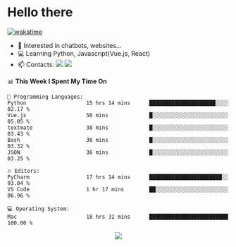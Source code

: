 # Hello there

[![wakatime](https://wakatime.com/badge/user/018bd4cf-9224-4729-b4f3-31fc6a93ca34.svg)](https://wakatime.com/@flamescoder)

- 👀 Interested in chatbots, websites...
- 💻 Learning Python, Javascript(Vue.js, React)
- 📫 Contacts: <a href="https://t.me/FlameCoder0_0" target="_blank"><img src="https://img.shields.io/badge/telegram-0088cc?logo=telegram&logoColor=white"/></a> <a href="https://discord.gg/3wt8QRndjm" target="_blank"><img src="https://img.shields.io/badge/discord-5865F2?logo=discord&logoColor=white"/></a>

<!--START_SECTION:waka-->
📊 **This Week I Spent My Time On** 

```text
💬 Programming Languages: 
Python                   15 hrs 14 mins      █████████████████████░░░░   82.17 % 
Vue.js                   56 mins             █░░░░░░░░░░░░░░░░░░░░░░░░   05.05 % 
textmate                 38 mins             █░░░░░░░░░░░░░░░░░░░░░░░░   03.43 % 
Bash                     36 mins             █░░░░░░░░░░░░░░░░░░░░░░░░   03.32 % 
JSON                     36 mins             █░░░░░░░░░░░░░░░░░░░░░░░░   03.25 % 

🔥 Editors: 
PyCharm                  17 hrs 14 mins      ███████████████████████░░   93.04 % 
VS Code                  1 hr 17 mins        ██░░░░░░░░░░░░░░░░░░░░░░░   06.96 % 

💻 Operating System: 
Mac                      18 hrs 32 mins      █████████████████████████   100.00 % 
```


<!--END_SECTION:waka-->

<div align="center">
  <img src="https://komarev.com/ghpvc/?username=FlamesC0der&style=flat-square&color=red"/>
</div>
